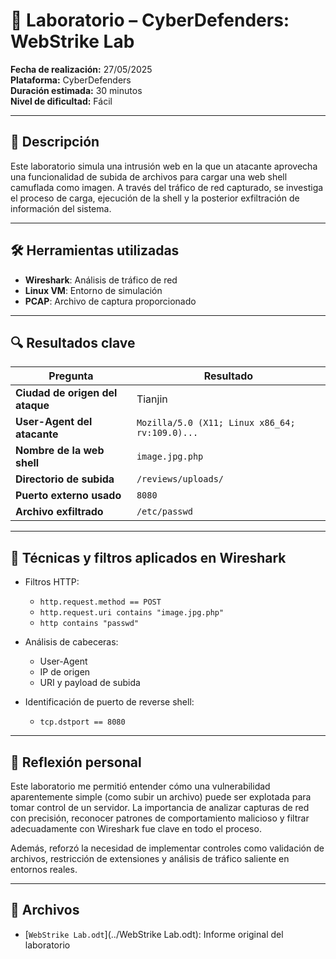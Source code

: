 # 🧪 Laboratorio – CyberDefenders: WebStrike Lab

**Fecha de realización:** 27/05/2025  
**Plataforma:** CyberDefenders  
**Duración estimada:** 30 minutos  
**Nivel de dificultad:** Fácil

---

## 🎯 Descripción

Este laboratorio simula una intrusión web en la que un atacante aprovecha una funcionalidad de subida de archivos para cargar una web shell camuflada como imagen. A través del tráfico de red capturado, se investiga el proceso de carga, ejecución de la shell y la posterior exfiltración de información del sistema.

---

## 🛠️ Herramientas utilizadas

- **Wireshark**: Análisis de tráfico de red
- **Linux VM**: Entorno de simulación
- **PCAP**: Archivo de captura proporcionado

---

## 🔍 Resultados clave

| Pregunta | Resultado |
|---------|-----------|
| **Ciudad de origen del ataque** | Tianjin |
| **User-Agent del atacante** | `Mozilla/5.0 (X11; Linux x86_64; rv:109.0)...` |
| **Nombre de la web shell** | `image.jpg.php` |
| **Directorio de subida** | `/reviews/uploads/` |
| **Puerto externo usado** | `8080` |
| **Archivo exfiltrado** | `/etc/passwd` |

---

## 🧪 Técnicas y filtros aplicados en Wireshark

- Filtros HTTP:
  - `http.request.method == POST`
  - `http.request.uri contains "image.jpg.php"`
  - `http contains "passwd"`

- Análisis de cabeceras:
  - User-Agent
  - IP de origen
  - URI y payload de subida

- Identificación de puerto de reverse shell:
  - `tcp.dstport == 8080`

---

## 🧠 Reflexión personal

Este laboratorio me permitió entender cómo una vulnerabilidad aparentemente simple (como subir un archivo) puede ser explotada para tomar control de un servidor. La importancia de analizar capturas de red con precisión, reconocer patrones de comportamiento malicioso y filtrar adecuadamente con Wireshark fue clave en todo el proceso.

Además, reforzó la necesidad de implementar controles como validación de archivos, restricción de extensiones y análisis de tráfico saliente en entornos reales.

---

## 📁 Archivos

- [`WebStrike Lab.odt`](../WebStrike Lab.odt): Informe original del laboratorio


